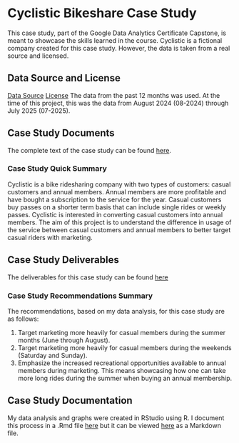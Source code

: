 # Cyclistic Bikeshare Case Study
This case study, part of the Google Data Analytics Certificate Capstone, is meant to showcase the skills learned in the course. Cyclistic is a fictional company created for this case study. However, the data is taken from a real source and licensed.

## Data Source and License
[Data Source](https://divvy-tripdata.s3.amazonaws.com/index.html)
[License](https://divvybikes.com/data-license-agreement)
The data from the past 12 months was used. At the time of this project, this was the data from August 2024 (08-2024) through July 2025 (07-2025).

## Case Study Documents
The complete text of the case study can be found [here](./Case%20Study%20Information.pdf).

### Case Study Quick Summary
Cyclistic is a bike ridesharing company with two types of customers: casual customers and annual members. Annual members are more profitable and have bought a subscription to the service for the year. Casual customers buy passes on a shorter term basis that can include single rides or weekly passes. Cyclistic is interested in converting casual customers into annual members. The aim of this project is to understand the difference in usage of the service between casual customers and annual members to better target casual riders with marketing.

## Case Study Deliverables
The deliverables for this case study can be found [here](./Case%20Study%20Deliverables.pdf)

### Case Study Recommendations Summary
The recommendations, based on my data analysis, for this case study are as follows:

1. Target marketing more heavily for casual members during the summer months (June through August). 
2. Target marketing more heavily for casual members during the weekends (Saturday and Sunday). 
3. Emphasize the increased recreational opportunities available to annual members during marketing. This means showcasing how one can take more long rides during the summer when buying an annual membership.

## Case Study Documentation
My data analysis and graphs were created in RStudio using R. I document this process in a .Rmd file [here](./Cyclistic%20Case%20Study.Rmd) but it can be viewed [here](./Cyclistic-Case-Study.md) as a Markdown file.